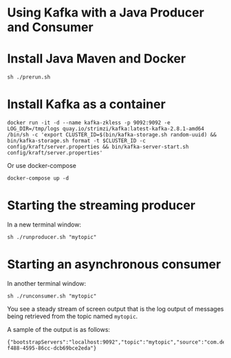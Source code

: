 # Using Kafka with a Java Producer and Consumer


# Install Java Maven and Docker

```shell
sh ./prerun.sh
```

# Install Kafka as a container

```shell
docker run -it -d --name kafka-zkless -p 9092:9092 -e LOG_DIR=/tmp/logs quay.io/strimzi/kafka:latest-kafka-2.8.1-amd64 /bin/sh -c 'export CLUSTER_ID=$(bin/kafka-storage.sh random-uuid) && bin/kafka-storage.sh format -t $CLUSTER_ID -c config/kraft/server.properties && bin/kafka-server-start.sh config/kraft/server.properties'
```
Or use docker-compose
```shell
docker-compose up -d
```

# Starting the streaming producer

In a new terminal window:

```shell
sh ./runproducer.sh "mytopic"
```

# Starting an asynchronous consumer

In another terminal window:

```shell
sh ./runconsumer.sh "mytopic"
```

You see a steady stream of screen output that is the log output of messages being retrieved from the topic named `mytopic`.

A sample of the output is as follows:

```
{"bootstrapServers":"localhost:9092","topic":"mytopic","source":"com.demo.kafka.KafkaMessageHandlerImpl","message":"4GPeV7Igy9","key":"84097ac3-f488-4595-86cc-dcb69bce2eda"}
```
